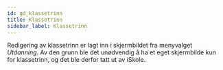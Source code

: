 ```yaml
---
id: gd_klassetrinn
title: Klassetrinn
sidebar_label: Klassetrinn
---
```

Redigering av klassetrinn er lagt inn i skjermbildet fra menyvalget _Utdanning_. Av den grunn ble det unødvendig å ha et eget skjermbilde kun for klassetrinn, og det ble derfor tatt ut av iSkole.


